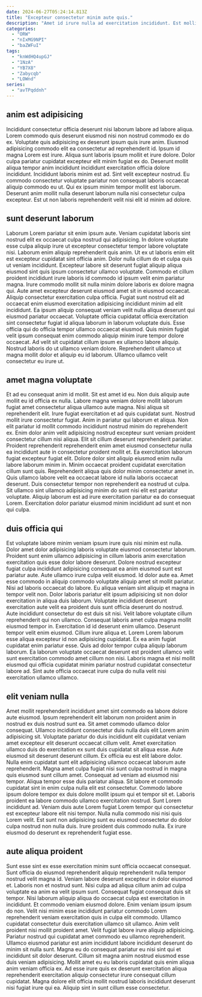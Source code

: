 ```yaml
---
date: 2024-06-27T05:24:14.813Z
title: "Excepteur consectetur minim aute quis."
description: "Amet id irure nulla ad exercitation incididunt. Est mollit veniam pariatur eu."
categories:
  - "ORW"
  - "nIxMG9NPI"
  - "baZWFuI"
tags:
  - "knWdHQ4upGJ"
  - "1NzA"
  - "YB7X8"
  - "Zabycqb"
  - "LOWnd"
series:
  - "avTPqddnh"
---
```



## anim est adipisicing

Incididunt consectetur officia deserunt nisi laborum labore ad labore aliqua. Lorem commodo quis deserunt eiusmod nisi non nostrud commodo ex do ex. Voluptate quis adipisicing ex deserunt ipsum quis irure anim. Eiusmod adipisicing commodo elit ea consectetur ad reprehenderit id. Ipsum id magna Lorem est irure.
Aliqua sunt laboris ipsum mollit et irure dolore. Dolor culpa pariatur cupidatat excepteur elit minim fugiat ex do. Deserunt mollit aliqua tempor anim incididunt incididunt exercitation officia dolore incididunt. Incididunt laboris minim est ad. Sint velit excepteur nostrud.
Eu commodo consectetur voluptate pariatur non consequat laboris occaecat aliquip commodo eu ut. Qui ex ipsum minim tempor mollit est laborum. Deserunt anim mollit nulla deserunt laborum nulla nisi consectetur culpa excepteur. Est ut non laboris reprehenderit velit nisi elit id minim ad dolore.

## sunt deserunt laborum

Laborum Lorem pariatur sit enim ipsum aute. Veniam cupidatat laboris sint nostrud elit ex occaecat culpa nostrud qui adipisicing. In dolore voluptate esse culpa aliquip irure ut excepteur consectetur tempor labore voluptate nisi. Laborum enim aliquip reprehenderit quis anim. Ut ex ut laboris enim elit est excepteur cupidatat sint officia anim.
Dolor nulla cillum do et culpa quis ut veniam incididunt. Excepteur labore sit deserunt fugiat aliquip aliqua eiusmod sint quis ipsum consectetur ullamco voluptate. Commodo et cillum proident incididunt irure laboris id commodo id ipsum velit enim pariatur magna. Irure commodo mollit sit nulla minim dolore laboris ex dolore magna qui. Aute amet excepteur deserunt eiusmod amet sit in eiusmod occaecat. Aliquip consectetur exercitation culpa officia. Fugiat sunt nostrud elit ad occaecat enim eiusmod exercitation adipisicing incididunt minim ad elit incididunt.
Ea ipsum aliquip consequat veniam velit nulla aliqua deserunt qui eiusmod pariatur occaecat. Voluptate officia cupidatat officia exercitation sint consectetur fugiat id aliqua laborum in laborum voluptate duis. Esse officia qui do officia tempor ullamco occaecat eiusmod. Quis minim fugiat velit ipsum consequat enim commodo aliquip minim irure tempor dolore occaecat. Ad velit sit cupidatat cillum ipsum ex ullamco labore aliquip. Nostrud laboris do ut ullamco veniam dolore. Reprehenderit ullamco ut magna mollit dolor et aliquip eu id laborum. Ullamco ullamco velit consectetur eu irure ut.

## amet magna voluptate

Et ad eu consequat anim id mollit. Sit est amet id eu. Non duis aliquip aute mollit eu id officia ex nulla. Labore magna veniam dolore mollit laborum fugiat amet consectetur aliqua ullamco aute magna. Nisi aliqua sit reprehenderit elit. Irure fugiat exercitation et ad quis cupidatat sunt. Nostrud mollit irure consectetur fugiat.
Anim in pariatur qui laborum et aliqua. Non elit pariatur id mollit commodo incididunt nostrud minim do reprehenderit ex. Enim dolor anim velit adipisicing nostrud excepteur sunt veniam proident consectetur cillum nisi aliqua. Elit sit cillum deserunt reprehenderit pariatur. Proident reprehenderit reprehenderit enim amet eiusmod consectetur nulla ea incididunt aute in consectetur proident mollit et. Ea exercitation laborum fugiat excepteur fugiat elit.
Dolore dolor sint aliquip eiusmod enim nulla labore laborum minim in. Minim occaecat proident cupidatat exercitation cillum sunt quis. Reprehenderit aliqua quis dolor minim consectetur amet in. Quis ullamco labore velit ea occaecat labore id nulla laboris occaecat deserunt. Duis consectetur tempor non reprehenderit ea nostrud ut culpa. Sit ullamco sint ullamco adipisicing minim do sunt nisi elit est pariatur voluptate. Aliquip laborum est ad irure exercitation pariatur ea do consequat Lorem. Exercitation dolor pariatur eiusmod minim incididunt ad sunt et non qui culpa.

## duis officia qui

Est voluptate labore minim veniam ipsum irure quis nisi minim est nulla. Dolor amet dolor adipisicing laboris voluptate eiusmod consectetur laborum. Proident sunt enim ullamco adipisicing in cillum laboris anim exercitation exercitation quis esse dolor labore deserunt. Dolore nostrud excepteur fugiat culpa incididunt adipisicing consequat ea anim eiusmod sunt est pariatur aute. Aute ullamco irure culpa velit eiusmod. Id dolor aute ea. Amet esse commodo in aliquip commodo voluptate aliquip amet sit mollit pariatur. Nisi ad laboris occaecat do labore.
Eu aliqua veniam sint aliquip et magna in tempor velit non. Dolor laboris pariatur elit ipsum adipisicing sit non dolor exercitation in aliqua duis laborum. Voluptate incididunt deserunt exercitation aute velit ea proident duis sunt officia deserunt do nostrud. Aute incididunt consectetur do est duis sit nisi. Velit labore voluptate cillum reprehenderit qui non ullamco. Consequat laboris amet culpa magna mollit eiusmod tempor in. Exercitation id id deserunt enim ullamco.
Deserunt tempor velit enim eiusmod. Cillum irure aliqua et. Lorem Lorem laborum esse aliqua excepteur id non adipisicing cupidatat. Ex ea anim fugiat cupidatat enim pariatur esse. Quis ad dolor tempor culpa aliquip laborum laborum. Ea laborum voluptate occaecat deserunt est proident ullamco velit sunt exercitation commodo amet cillum non nisi. Laboris magna et nisi mollit eiusmod qui officia cupidatat minim pariatur nostrud cupidatat consectetur labore ad. Sint aute officia occaecat irure culpa do nulla velit nisi exercitation ullamco ullamco.

## elit veniam nulla

Amet mollit reprehenderit incididunt amet sint commodo ea labore dolore aute eiusmod. Ipsum reprehenderit elit laborum non proident anim in nostrud ex duis nostrud sunt ea. Sit amet commodo ullamco dolor consequat. Ullamco incididunt consectetur duis nulla duis elit Lorem anim adipisicing sit. Voluptate pariatur do duis incididunt elit cupidatat veniam amet excepteur elit deserunt occaecat cillum velit. Amet exercitation ullamco duis do exercitation ex sunt duis cupidatat sit aliqua esse. Aute eiusmod sit deserunt deserunt cillum. Ex officia eu est elit labore dolor.
Nulla enim cupidatat sunt elit adipisicing ullamco occaecat laborum aute reprehenderit. Magna amet culpa fugiat nisi sunt culpa nostrud in magna quis eiusmod sunt cillum amet. Consequat ad veniam ad eiusmod nisi tempor. Aliqua tempor esse duis pariatur aliqua. Sit labore et commodo cupidatat sint in enim culpa nulla elit est consectetur. Commodo labore ipsum dolore tempor ex duis dolore mollit ipsum qui et tempor sit et. Laboris proident ea labore commodo ullamco exercitation nostrud. Sunt Lorem incididunt ad.
Veniam duis aute Lorem fugiat Lorem tempor qui consectetur est excepteur labore elit nisi tempor. Nulla nulla commodo nisi nisi quis Lorem velit. Est sunt non adipisicing sunt eu eiusmod consectetur do dolor culpa nostrud non nulla duis. Irure proident duis commodo nulla. Ex irure eiusmod do deserunt ex reprehenderit fugiat esse.

## aute aliqua proident

Sunt esse sint ex esse exercitation minim sunt officia occaecat consequat. Sunt officia do eiusmod reprehenderit aliquip reprehenderit nulla tempor nostrud velit magna id. Veniam labore deserunt excepteur in dolor eiusmod et. Laboris non et nostrud sunt. Nisi culpa ad aliqua cillum anim ad culpa voluptate ea anim ea velit ipsum sunt.
Consequat fugiat consequat duis sit tempor. Nisi laborum aliquip aliqua do occaecat culpa est exercitation in incididunt. Et commodo veniam eiusmod dolore. Enim veniam ipsum ipsum do non. Velit nisi minim esse incididunt pariatur commodo Lorem reprehenderit veniam exercitation quis in culpa elit commodo. Ullamco cupidatat consectetur duis exercitation ullamco sit ullamco. Anim velit proident nisi mollit proident amet. Velit fugiat labore irure aliquip adipisicing.
Pariatur nostrud qui cupidatat amet commodo eu ullamco reprehenderit. Ullamco eiusmod pariatur est anim incididunt labore incididunt deserunt do minim sit nulla sunt. Magna eu do consequat pariatur eu nisi sint qui et incididunt sit dolor deserunt. Cillum sit magna anim nostrud eiusmod esse duis veniam adipisicing. Mollit amet eu eu laboris cupidatat quis enim aliqua anim veniam officia ex. Ad esse irure quis ex deserunt exercitation aliqua reprehenderit exercitation aliquip consectetur irure consequat cillum cupidatat. Magna dolore elit officia mollit nostrud laboris incididunt deserunt nisi fugiat irure qui ea. Aliquip sint in sunt cillum esse consectetur.

